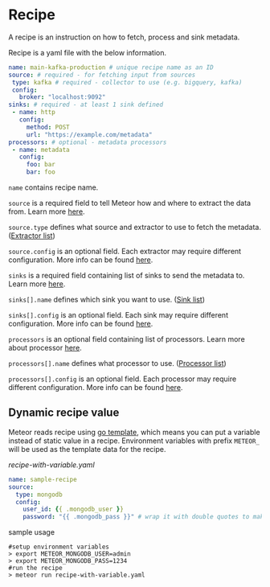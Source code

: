 # Recipe

A recipe is an instruction on how to fetch, process and sink metadata.

Recipe is a yaml file with the below information.

```yaml
name: main-kafka-production # unique recipe name as an ID
source: # required - for fetching input from sources
 type: kafka # required - collector to use (e.g. bigquery, kafka)
 config:
   broker: "localhost:9092"
sinks: # required - at least 1 sink defined
 - name: http
   config:
     method: POST
     url: "https://example.com/metadata"
processors: # optional - metadata processors
 - name: metadata
   config:
     foo: bar
     bar: foo
```

`name` contains recipe name.

`source` is a required field to tell Meteor how and where to extract the data from. Learn more [here](./source.md).

`source.type` defines what source and extractor to use to fetch the metadata. ([Extractor list](../reference/extractors.md))

`source.config` is an optional field. Each extractor may require different configuration. More info can be found [here](../reference/extractors.md).

`sinks` is a required field containing list of sinks to send the metadata to. Learn more [here](./sink.md).

`sinks[].name` defines which sink you want to use. ([Sink list](../reference/sinks.md))

`sinks[].config` is an optional field. Each sink may require different configuration. More info can be found [here](../reference/sinks.md).

`processors` is an optional field containing list of processors. Learn more about processor [here](./processor.md).

`processors[].name` defines what processor to use. ([Processor list](../reference/processors.md))

`processors[].config` is an optional field. Each processor may require different configuration. More info can be found [here](../reference/processors.md).

## Dynamic recipe value

Meteor reads recipe using [go template](https://golang.org/pkg/text/template/), which means you can put a variable instead of static value in a recipe.
Environment variables with prefix `METEOR_` will be used as the template data for the recipe.

*recipe-with-variable.yaml*

```yaml
name: sample-recipe
source:
  type: mongodb
  config:
    user_id: {{ .mongodb_user }}
    password: "{{ .mongodb_pass }}" # wrap it with double quotes to make sure value is read as a string
```

sample usage

```shell
#setup environment variables
> export METEOR_MONGODB_USER=admin
> export METEOR_MONGODB_PASS=1234
#run the recipe
> meteor run recipe-with-variable.yaml
```
